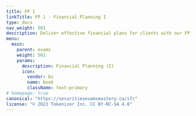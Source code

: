 ```yaml
---
title: FP 1
linkTitle: FP 1 - Financial Planning I
type: docs
nav_weight: 501
description: Deliver effective financial plans for clients with our FP I course. Learn budgeting, mortgages, tax, and insurance. Prepare with mock exams and develop key financial analysis skills.
menu:
  main:
    parent: exams
    weight: 501
    params:
      description: Financial Planning (I)
      icon:
        vendor: bs
        name: book
        className: text-primary
# homepage: true
canonical: "https://securitiesexamsmastery.ca/ifc"
license: "© 2023 Tokenizer Inc. CC BY-NC-SA 4.0"
---
```


